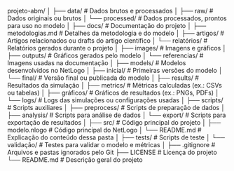 
projeto-abm/
│
├── data/             # Dados brutos e processados
│   ├── raw/          # Dados originais ou brutos
│   └── processed/    # Dados processados, prontos para uso no modelo
│
├── docs/             # Documentação do projeto
│   ├── metodologias.md  # Detalhes da metodologia e do modelo
│   ├── artigos/         # Artigos relacionados ou drafts do artigo científico
│   └── relatórios/      # Relatórios gerados durante o projeto
│
├── images/           # Imagens e gráficos
│   ├── outputs/      # Gráficos gerados pelo modelo
│   └── referencias/  # Imagens usadas na documentação
│
├── models/           # Modelos desenvolvidos no NetLogo
│   ├── inicial/      # Primeiras versões do modelo
│   └── final/        # Versão final ou publicada do modelo
│
├── results/          # Resultados da simulação
│   ├── metrics/      # Métricas calculadas (ex.: CSVs ou tabelas)
│   ├── gráficos/     # Gráficos de resultados (ex.: PNGs, PDFs)
│   └── logs/         # Logs das simulações ou configurações usadas
│
├── scripts/          # Scripts auxiliares
│   ├── preprocess/   # Scripts de preparação de dados
│   ├── analysis/     # Scripts para análise de dados
│   └── export/       # Scripts para exportação de resultados
│
├── src/              # Código principal do projeto
│   ├── modelo.nlogo  # Código principal do NetLogo
│   └── README.md     # Explicação do conteúdo dessa pasta
│
├── tests/            # Scripts de teste
│   └── validação/    # Testes para validar o modelo e métricas
│
├── .gitignore        # Arquivos e pastas ignorados pelo Git
├── LICENSE           # Licença do projeto
└── README.md         # Descrição geral do projeto
